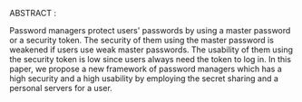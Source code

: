 ABSTRACT :

Password managers protect users' passwords by using a master password or a security token. The security of them using the master password is weakened if users use weak master passwords. The usability of them using the security token is low since users always need the token to log in. In this paper, we propose a new framework of password managers which has a high security and a high usability by employing the secret sharing and a personal servers for a user.

